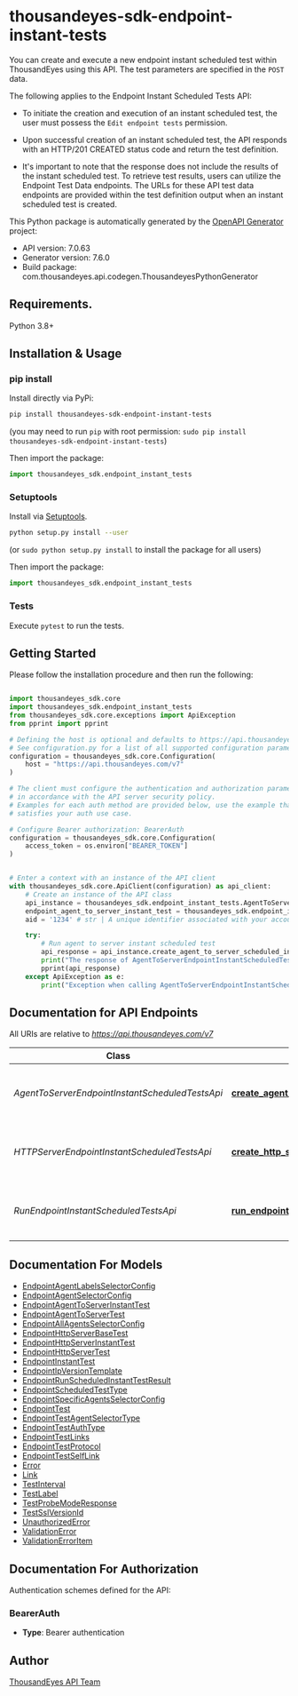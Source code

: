 # thousandeyes-sdk-endpoint-instant-tests

You can create and execute a new endpoint instant scheduled test within ThousandEyes using this API. The test parameters are specified in the `POST` data.

The following applies to the Endpoint Instant Scheduled Tests API:

* To initiate the creation and execution of an instant scheduled test, the user must possess the `Edit endpoint tests` permission.

* Upon successful creation of an instant scheduled test, the API responds with an HTTP/201 CREATED status code and return the test definition.
* It's important to note that the response does not include the results of the instant scheduled test. To retrieve test results, users can utilize the Endpoint Test Data endpoints.
The URLs for these API test data endpoints are provided within the test definition output when an instant scheduled test is created.


This Python package is automatically generated by the [OpenAPI Generator](https://openapi-generator.tech) project:

- API version: 7.0.63
- Generator version: 7.6.0
- Build package: com.thousandeyes.api.codegen.ThousandeyesPythonGenerator

## Requirements.

Python 3.8+

## Installation & Usage
### pip install

Install directly via PyPi:

```sh
pip install thousandeyes-sdk-endpoint-instant-tests
```
(you may need to run `pip` with root permission: `sudo pip install thousandeyes-sdk-endpoint-instant-tests`)

Then import the package:
```python
import thousandeyes_sdk.endpoint_instant_tests
```

### Setuptools

Install via [Setuptools](http://pypi.python.org/pypi/setuptools).

```sh
python setup.py install --user
```
(or `sudo python setup.py install` to install the package for all users)

Then import the package:
```python
import thousandeyes_sdk.endpoint_instant_tests
```

### Tests

Execute `pytest` to run the tests.

## Getting Started

Please follow the installation procedure and then run the following:

```python

import thousandeyes_sdk.core
import thousandeyes_sdk.endpoint_instant_tests
from thousandeyes_sdk.core.exceptions import ApiException
from pprint import pprint

# Defining the host is optional and defaults to https://api.thousandeyes.com/v7
# See configuration.py for a list of all supported configuration parameters.
configuration = thousandeyes_sdk.core.Configuration(
    host = "https://api.thousandeyes.com/v7"
)

# The client must configure the authentication and authorization parameters
# in accordance with the API server security policy.
# Examples for each auth method are provided below, use the example that
# satisfies your auth use case.

# Configure Bearer authorization: BearerAuth
configuration = thousandeyes_sdk.core.Configuration(
    access_token = os.environ["BEARER_TOKEN"]
)


# Enter a context with an instance of the API client
with thousandeyes_sdk.core.ApiClient(configuration) as api_client:
    # Create an instance of the API class
    api_instance = thousandeyes_sdk.endpoint_instant_tests.AgentToServerEndpointInstantScheduledTestsApi(api_client)
    endpoint_agent_to_server_instant_test = thousandeyes_sdk.endpoint_instant_tests.EndpointAgentToServerInstantTest() # EndpointAgentToServerInstantTest | 
    aid = '1234' # str | A unique identifier associated with your account group. You can retrieve your `AccountGroupId` from the `/account-groups` endpoint. Note that you must be assigned to the target account group. Specifying this parameter without being assigned to the target account group will result in an error response. (optional)

    try:
        # Run agent to server instant scheduled test
        api_response = api_instance.create_agent_to_server_scheduled_instant_test(endpoint_agent_to_server_instant_test, aid=aid)
        print("The response of AgentToServerEndpointInstantScheduledTestsApi->create_agent_to_server_scheduled_instant_test:\n")
        pprint(api_response)
    except ApiException as e:
        print("Exception when calling AgentToServerEndpointInstantScheduledTestsApi->create_agent_to_server_scheduled_instant_test: %s\n" % e)

```

## Documentation for API Endpoints

All URIs are relative to *https://api.thousandeyes.com/v7*

Class | Method | HTTP request | Description
------------ | ------------- | ------------- | -------------
*AgentToServerEndpointInstantScheduledTestsApi* | [**create_agent_to_server_scheduled_instant_test**](https://github.com/thousandeyes/thousandeyes-sdk-python//tree/main/thousandeyes-sdk-endpoint-instant-tests/docs/AgentToServerEndpointInstantScheduledTestsApi.md#create_agent_to_server_scheduled_instant_test) | **POST** /endpoint/tests/scheduled-tests/agent-to-server/instant | Run agent to server instant scheduled test
*HTTPServerEndpointInstantScheduledTestsApi* | [**create_http_server_scheduled_instant_test**](https://github.com/thousandeyes/thousandeyes-sdk-python//tree/main/thousandeyes-sdk-endpoint-instant-tests/docs/HTTPServerEndpointInstantScheduledTestsApi.md#create_http_server_scheduled_instant_test) | **POST** /endpoint/tests/scheduled-tests/http-server/instant | Run http server instant scheduled test
*RunEndpointInstantScheduledTestsApi* | [**run_endpoint_scheduled_instant_test**](https://github.com/thousandeyes/thousandeyes-sdk-python//tree/main/thousandeyes-sdk-endpoint-instant-tests/docs/RunEndpointInstantScheduledTestsApi.md#run_endpoint_scheduled_instant_test) | **POST** /endpoint/tests/scheduled-tests/{testId}/run | Run endpoint instant scheduled test


## Documentation For Models

 - [EndpointAgentLabelsSelectorConfig](https://github.com/thousandeyes/thousandeyes-sdk-python//tree/main/thousandeyes-sdk-endpoint-instant-tests/docs/EndpointAgentLabelsSelectorConfig.md)
 - [EndpointAgentSelectorConfig](https://github.com/thousandeyes/thousandeyes-sdk-python//tree/main/thousandeyes-sdk-endpoint-instant-tests/docs/EndpointAgentSelectorConfig.md)
 - [EndpointAgentToServerInstantTest](https://github.com/thousandeyes/thousandeyes-sdk-python//tree/main/thousandeyes-sdk-endpoint-instant-tests/docs/EndpointAgentToServerInstantTest.md)
 - [EndpointAgentToServerTest](https://github.com/thousandeyes/thousandeyes-sdk-python//tree/main/thousandeyes-sdk-endpoint-instant-tests/docs/EndpointAgentToServerTest.md)
 - [EndpointAllAgentsSelectorConfig](https://github.com/thousandeyes/thousandeyes-sdk-python//tree/main/thousandeyes-sdk-endpoint-instant-tests/docs/EndpointAllAgentsSelectorConfig.md)
 - [EndpointHttpServerBaseTest](https://github.com/thousandeyes/thousandeyes-sdk-python//tree/main/thousandeyes-sdk-endpoint-instant-tests/docs/EndpointHttpServerBaseTest.md)
 - [EndpointHttpServerInstantTest](https://github.com/thousandeyes/thousandeyes-sdk-python//tree/main/thousandeyes-sdk-endpoint-instant-tests/docs/EndpointHttpServerInstantTest.md)
 - [EndpointHttpServerTest](https://github.com/thousandeyes/thousandeyes-sdk-python//tree/main/thousandeyes-sdk-endpoint-instant-tests/docs/EndpointHttpServerTest.md)
 - [EndpointInstantTest](https://github.com/thousandeyes/thousandeyes-sdk-python//tree/main/thousandeyes-sdk-endpoint-instant-tests/docs/EndpointInstantTest.md)
 - [EndpointIpVersionTemplate](https://github.com/thousandeyes/thousandeyes-sdk-python//tree/main/thousandeyes-sdk-endpoint-instant-tests/docs/EndpointIpVersionTemplate.md)
 - [EndpointRunScheduledInstantTestResult](https://github.com/thousandeyes/thousandeyes-sdk-python//tree/main/thousandeyes-sdk-endpoint-instant-tests/docs/EndpointRunScheduledInstantTestResult.md)
 - [EndpointScheduledTestType](https://github.com/thousandeyes/thousandeyes-sdk-python//tree/main/thousandeyes-sdk-endpoint-instant-tests/docs/EndpointScheduledTestType.md)
 - [EndpointSpecificAgentsSelectorConfig](https://github.com/thousandeyes/thousandeyes-sdk-python//tree/main/thousandeyes-sdk-endpoint-instant-tests/docs/EndpointSpecificAgentsSelectorConfig.md)
 - [EndpointTest](https://github.com/thousandeyes/thousandeyes-sdk-python//tree/main/thousandeyes-sdk-endpoint-instant-tests/docs/EndpointTest.md)
 - [EndpointTestAgentSelectorType](https://github.com/thousandeyes/thousandeyes-sdk-python//tree/main/thousandeyes-sdk-endpoint-instant-tests/docs/EndpointTestAgentSelectorType.md)
 - [EndpointTestAuthType](https://github.com/thousandeyes/thousandeyes-sdk-python//tree/main/thousandeyes-sdk-endpoint-instant-tests/docs/EndpointTestAuthType.md)
 - [EndpointTestLinks](https://github.com/thousandeyes/thousandeyes-sdk-python//tree/main/thousandeyes-sdk-endpoint-instant-tests/docs/EndpointTestLinks.md)
 - [EndpointTestProtocol](https://github.com/thousandeyes/thousandeyes-sdk-python//tree/main/thousandeyes-sdk-endpoint-instant-tests/docs/EndpointTestProtocol.md)
 - [EndpointTestSelfLink](https://github.com/thousandeyes/thousandeyes-sdk-python//tree/main/thousandeyes-sdk-endpoint-instant-tests/docs/EndpointTestSelfLink.md)
 - [Error](https://github.com/thousandeyes/thousandeyes-sdk-python//tree/main/thousandeyes-sdk-endpoint-instant-tests/docs/Error.md)
 - [Link](https://github.com/thousandeyes/thousandeyes-sdk-python//tree/main/thousandeyes-sdk-endpoint-instant-tests/docs/Link.md)
 - [TestInterval](https://github.com/thousandeyes/thousandeyes-sdk-python//tree/main/thousandeyes-sdk-endpoint-instant-tests/docs/TestInterval.md)
 - [TestLabel](https://github.com/thousandeyes/thousandeyes-sdk-python//tree/main/thousandeyes-sdk-endpoint-instant-tests/docs/TestLabel.md)
 - [TestProbeModeResponse](https://github.com/thousandeyes/thousandeyes-sdk-python//tree/main/thousandeyes-sdk-endpoint-instant-tests/docs/TestProbeModeResponse.md)
 - [TestSslVersionId](https://github.com/thousandeyes/thousandeyes-sdk-python//tree/main/thousandeyes-sdk-endpoint-instant-tests/docs/TestSslVersionId.md)
 - [UnauthorizedError](https://github.com/thousandeyes/thousandeyes-sdk-python//tree/main/thousandeyes-sdk-endpoint-instant-tests/docs/UnauthorizedError.md)
 - [ValidationError](https://github.com/thousandeyes/thousandeyes-sdk-python//tree/main/thousandeyes-sdk-endpoint-instant-tests/docs/ValidationError.md)
 - [ValidationErrorItem](https://github.com/thousandeyes/thousandeyes-sdk-python//tree/main/thousandeyes-sdk-endpoint-instant-tests/docs/ValidationErrorItem.md)


<a id="documentation-for-authorization"></a>
## Documentation For Authorization


Authentication schemes defined for the API:
<a id="BearerAuth"></a>
### BearerAuth

- **Type**: Bearer authentication


## Author

<a href="mailto:api-team@thousandeyes.com">ThousandEyes API Team </a>


